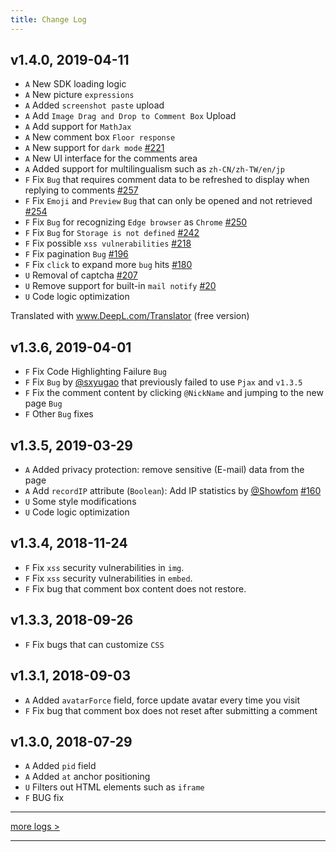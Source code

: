 ```yaml
---
title: Change Log
---
```

## v1.4.0, 2019-04-11  
- `A` New SDK loading logic
- `A` New picture `expressions`
- `A` Added `screenshot paste` upload
- `A` Add `Image Drag and Drop to Comment Box` Upload
- `A` Add support for `MathJax`
- `A` New comment box `Floor response`
- `A` New support for `dark mode` [#221](https://github.com/xCss/Valine/issues/221)
- `A` New UI interface for the comments area 
- `A` Added support for multilingualism such as `zh-CN/zh-TW/en/jp`
- `F` Fix `Bug` that requires comment data to be refreshed to display when replying to comments [#257](https://github.com/xCss/Valine/issues/257) 
- `F` Fix `Emoji` and `Preview` `Bug` that can only be opened and not retrieved [#254](https://github.com/xCss/Valine/issues/254)
- `F` Fix `Bug` for recognizing `Edge browser` as `Chrome` [#250](https://github.com/xCss/Valine/issues/250)
- `F` Fix `Bug` for `Storage is not defined` [#242](https://github.com/xCss/Valine/issues/242)
- `F` Fix possible `xss vulnerabilities` [#218](https://github.com/xCss/Valine/issues/218)
- `F` Fix pagination `Bug` [#196](https://github.com/xCss/Valine/issues/196)
- `F` Fix `click` to expand more `bug` hits [#180](https://github.com/xCss/Valine/issues/180)
- `U` Removal of captcha [#207](https://github.com/xCss/Valine/issues/207)
- `U` Remove support for built-in `mail notify` [#20](https://github.com/xCss/Valine/issues/20)
- `U` Code logic optimization

Translated with www.DeepL.com/Translator (free version)


## v1.3.6, 2019-04-01
- `F` Fix Code Highlighting Failure `Bug`
- `F` Fix `Bug` by [@sxyugao](https://github.com/sxyugao) that previously failed to use `Pjax` and `v1.3.5`
- `F` Fix the comment content by clicking `@NickName` and jumping to the new page `Bug`
- `F` Other `Bug` fixes

## v1.3.5, 2019-03-29
- `A` Added privacy protection: remove sensitive (E-mail) data from the page
- `A` Add `recordIP` attribute (`Boolean`): Add IP statistics by [@Showfom](https://github.com/Showfom) [#160](https://github.com/xCss/Valine/issues/160) 
- `U` Some style modifications
- `U` Code logic optimization

## v1.3.4, 2018-11-24
- `F` Fix `xss` security vulnerabilities in `img`.
- `F` Fix `xss` security vulnerabilities in `embed`.
- `F` Fix bug that comment box content does not restore.

## v1.3.3, 2018-09-26

- `F` Fix bugs that can customize `CSS`

## v1.3.1, 2018-09-03

- `A` Added `avatarForce` field, force update avatar every time you visit
- `F` Fix bug that comment box does not reset after submitting a comment

## v1.3.0, 2018-07-29

- `A` Added `pid` field
- `A` Added `at` anchor positioning
- `U` Filters out HTML elements such as `iframe`
- `F` BUG fix

---------------------

[more logs >](https://github.com/xCss/Valine/releases)


---------------------
